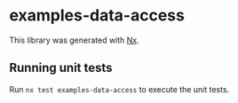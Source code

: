 # examples-data-access

This library was generated with [Nx](https://nx.dev).

## Running unit tests

Run `nx test examples-data-access` to execute the unit tests.
